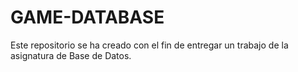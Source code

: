 # GAME-DATABASE
Este repositorio se ha creado con el fin de entregar un trabajo de la asignatura de Base de Datos.
